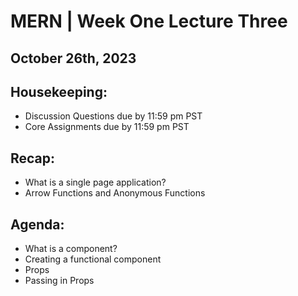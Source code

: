 # MERN | Week One Lecture Three
## October 26th, 2023

## Housekeeping:
- Discussion Questions due by 11:59 pm PST
- Core Assignments due by 11:59 pm PST

## Recap:
- What is a single page application?
- Arrow Functions and Anonymous Functions

## Agenda:
- What is a component?
- Creating a functional component
- Props
- Passing in Props